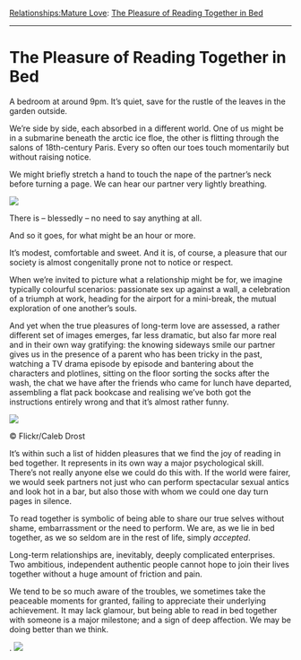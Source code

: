 [Relationships:](https://www.theschooloflife.com/thebookoflife/category/relationships/)[Mature Love](https://www.theschooloflife.com/thebookoflife/category/relationships/mature-love/): [The Pleasure of Reading Together in Bed](https://www.theschooloflife.com/thebookoflife/the-pleasure-of-reading-together-in-bed/)

* * *

# The Pleasure of Reading Together in Bed

A bedroom at around 9pm. It’s quiet, save for the rustle of the leaves in the garden outside.

We’re side by side, each absorbed in a different world. One of us might be in a submarine beneath the arctic ice floe, the other is flitting through the salons of 18th-century Paris. Every so often our toes touch momentarily but without raising notice.

We might briefly stretch a hand to touch the nape of the partner’s neck before turning a page. We can hear our partner very lightly breathing.

![](https://www.theschooloflife.com/thebookoflife/wp-content/uploads/2017/06/13794941764_f94b06eba1_z.jpg)

There is – blessedly – no need to say anything at all.

And so it goes, for what might be an hour or more.

It’s modest, comfortable and sweet. And it is, of course, a pleasure that our society is almost congenitally prone not to notice or respect.

When we’re invited to picture what a relationship might be for, we imagine typically colourful scenarios: passionate sex up against a wall, a celebration of a triumph at work, heading for the airport for a mini-break, the mutual exploration of one another’s souls.

And yet when the true pleasures of long-term love are assessed, a rather different set of images emerges, far less dramatic, but also far more real and in their own way gratifying: the knowing sideways smile our partner gives us in the presence of a parent who has been tricky in the past, watching a TV drama episode by episode and bantering about the characters and plotlines, sitting on the floor sorting the socks after the wash, the chat we have after the friends who came for lunch have departed, assembling a flat pack bookcase and realising we’ve both got the instructions entirely wrong and that it’s almost rather funny.

 ![](https://www.theschooloflife.com/thebookoflife/wp-content/uploads/2017/06/4058495305_3af6380ec1_z.jpg)

© Flickr/Caleb Drost

It’s within such a list of hidden pleasures that we find the joy of reading in bed together. It represents in its own way a major psychological skill. There’s not really anyone else we could do this with. If the world were fairer, we would seek partners not just who can perform spectacular sexual antics and look hot in a bar, but also those with whom we could one day turn pages in silence.

To read together is symbolic of being able to share our true selves without shame, embarrassment or the need to perform. We are, as we lie in bed together, as we so seldom are in the rest of life, simply _accepted_.

Long-term relationships are, inevitably, deeply complicated enterprises. Two ambitious, independent authentic people cannot hope to join their lives together without a huge amount of friction and pain.

We tend to be so much aware of the troubles, we sometimes take the peaceable moments for granted, failing to appreciate their underlying achievement. It may lack glamour, but being able to read in bed together with someone is a major milestone; and a sign of deep affection. We may be doing better than we think.

.
[![](https://img.youtube.com/vi/y6K12BahFJ0/0.jpg)](https://www.youtube.com/embed/y6K12BahFJ0 '')
